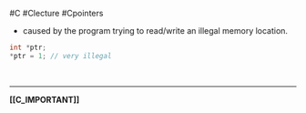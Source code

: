 #C #Clecture #Cpointers 
- caused by the program trying to read/write an illegal memory location.
```C
int *ptr;
*ptr = 1; // very illegal
```

<br>

---
**[[C_IMPORTANT]]**